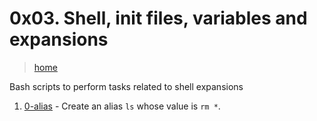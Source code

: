 # 0x03. Shell, init files, variables and expansions

> [home](../README.md)

Bash scripts to perform tasks related to shell expansions

1. [0-alias](./0-alias) - Create an alias `ls` whose value is `rm *`.
